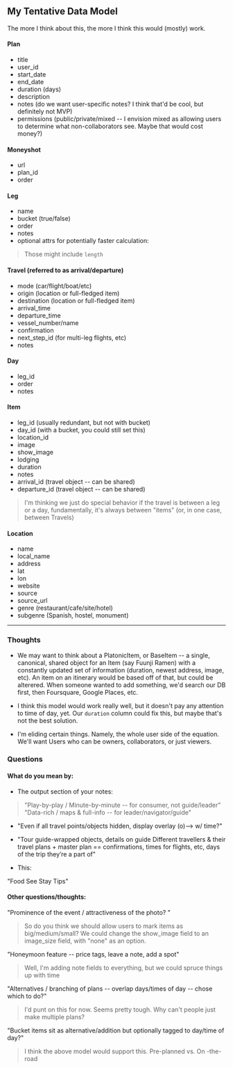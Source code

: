 ## My Tentative Data Model

The more I think about this, the more I think this would (mostly) work.

#### Plan
- title
- user_id
- start_date
- end_date
- duration (days)
- description
- notes (do we want user-specific notes? I think that'd be cool, but definitely not MVP)
- permissions (public/private/mixed -- I envision mixed as allowing users to determine what non-collaborators see. Maybe that would cost money?)

#### Moneyshot
- url
- plan_id
- order

#### Leg
- name
- bucket (true/false)
- order
- notes
- optional attrs for potentially faster calculation:
> Those might include `length`

#### Travel (referred to as arrival/departure)
- mode (car/flight/boat/etc)
- origin (location or full-fledged item)
- destination (location or full-fledged item)
- arrival_time
- departure_time
- vessel_number/name
- confirmation
- next_step_id (for multi-leg flights, etc)
- notes

#### Day
- leg_id
- order
- notes

#### Item
- leg_id (usually redundant, but not with bucket)
- day_id (with a bucket, you could still set this)
- location_id
- image
- show_image
- lodging
- duration
- notes
- arrival_id (travel object -- can be shared)
- departure_id (travel object -- can be shared)
> I'm thinking we just do special behavior if the travel is between a leg or a day, fundamentally, it's always between "items" (or, in one case, between Travels)

#### Location
- name
- local_name
- address
- lat
- lon
- website
- source
- source_url
- genre (restaurant/cafe/site/hotel)
- subgenre (Spanish, hostel, monument)


----------------------------------------------


### Thoughts

- We may want to think about a PlatonicItem, or BaseItem -- a single, canonical, shared object for an Item (say Fuunji Ramen) with a constantly updated set of information (duration, newest address, image, etc). An item on an itinerary would be based off of that, but could be alterered. When someone wanted to add something, we'd search our DB first, then Foursquare, Google Places, etc.

- I think this model would work really well, but it doesn't pay any attention to time of day, yet. Our `duration` column could fix this, but maybe that's not the best solution.

- I'm eliding certain things. Namely, the whole user side of the equation. We'll want Users who can be owners, collaborators, or just viewers.


### Questions

#### What do you mean by: 

- The output section of your notes: 
> "Play-by-play / Minute-by-minute -- for consumer, not guide/leader"
> "Data-rich / maps & full-info -- for leader/navigator/guide"

- "Even if all travel points/objects hidden, display overlay (o)--> w/ time?"

- "Tour guide-wrapped objects, details on guide
Different travellers & their travel plans + master plan == confirmations, times for flights, etc, days of the trip they’re a part of"

- This:

"Food
See
Stay
Tips"


#### Other questions/thoughts: 

"Prominence of the event / attractiveness of the photo? "
> So do you think we should allow users to mark items as big/medium/small? We could change the show_image field to an image_size field, with "none" as an option.


"Honeymoon feature -- price tags, leave a note, add a spot"
> Well, I'm adding note fields to everything, but we could spruce things up with time

"Alternatives / branching of plans -- overlap days/times of day -- chose which to do?"
> I'd punt on this for now. Seems pretty tough. Why can't people just make multiple plans?

"Bucket items sit as alternative/addition but optionally tagged to day/time of day?"
> I think the above model would support this.
Pre-planned vs. On -the-road